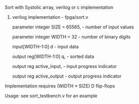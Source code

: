 
Sort with Systolic array, verilog or c implementation

1. verilog implementation - fpga/sort.v

    parameter integer SIZE = 65565,   - number of input values
    
    parameter integer WIDTH = 32      - number of binary digits

    input[WIDTH-1:0] d                - input data
    
    output reg[WIDTH-1:0] q,          - sorted data
    
    output reg active_input,          - input progress indicator
    
    output reg active_output          - output progress indicator

Implementation requires (WIDTH * SIZE) D flip-flops

Usage: see sort_testbench.v for an example


